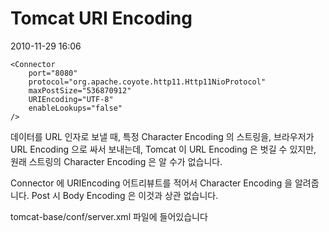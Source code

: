 # Tomcat URI Encoding

2010-11-29 16:06

	<Connector
	    port="8080"
	    protocol="org.apache.coyote.http11.Http11NioProtocol"
	    maxPostSize="536870912"
	    URIEncoding="UTF-8"
	    enableLookups="false"
	/>

데이터를 URL 인자로 보낼 때,
특정 Character Encoding 의 스트링을, 브라우저가 URL Encoding 으로 싸서 보내는데,
Tomcat 이 URL Encoding 은 벗길 수 있지만, 원래 스트링의 Character Encoding 은 알 수가 없습니다.

Connector 에 URIEncoding 어트리뷰트를 적어서 Character Encoding 을 알려줍니다.
Post 시 Body Encoding 은 이것과 상관 없습니다.

tomcat-base/conf/server.xml 파일에 들어있습니다